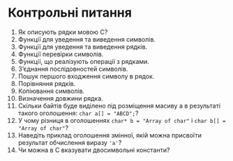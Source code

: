 # Контрольні питання

1. Як описують рядки мовою С?
1. Функції для уведення та виведення символів.
1. Функції для уведення та виведення рядків.
1. Функції перевірки символів.
1. Функції, що реалізують операції з рядками.
1. З’єднання послідовностей символів.
1. Пошук першого входження символу в рядок.
1. Порівняння рядків.
1. Копіювання символів.
1. Визначення довжини рядка.
1. Скільки байтів буде виділено під розміщення масиву a в результаті такого оголошення: `char a[] = "ABCD";`?
1. У чому різниця в оголошеннях `char* b = "Array of char"` і `char b[] = "Array of char"`?
1. Наведіть приклад оголошення змінної, якій можна присвоїти результат обчислення виразу `'a'`?
1. Чи можна в C вказувати двосимвольні константи?